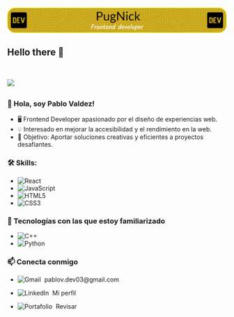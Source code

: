 ![mi banner](github-header-image.png)
## Hello there 👋
# <img src="https://media.giphy.com/media/vLlpbDafjgHystuJ0a/giphy.gif?cid=ecf05e47c0olmh99nltfdds5nlnln6o1d9bkb1k3m9xep7wp&ep=v1_stickers_search&rid=giphy.gif&ct=s" width="200"/>

### 👋 Hola, soy Pablo Valdez!





- 🖥️ Frontend Developer apasionado por el diseño de experiencias web.
- 💡 Interesado en mejorar la accesibilidad y el rendimiento en la web.
- 🌟 Objetivo: Aportar soluciones creativas y eficientes a proyectos desafiantes.

### 🛠 Skills:
- ![React](https://img.shields.io/badge/react-%2320232a.svg?style=for-the-badge&logo=react&logoColor=%2361DAFB)
- ![JavaScript](https://img.shields.io/badge/javascript-%23323330.svg?style=for-the-badge&logo=javascript&logoColor=%23F7DF1E)
- ![HTML5](https://img.shields.io/badge/html5-%23E34F26.svg?style=for-the-badge&logo=html5&logoColor=white)
- ![CSS3](https://img.shields.io/badge/css3-%231572B6.svg?style=for-the-badge&logo=css3&logoColor=white)


### 🧩 Tecnologías con las que estoy familiarizado
- ![C++](https://img.shields.io/badge/c++-%2300599C.svg?style=for-the-badge&logo=c%2B%2B&logoColor=white)
- ![Python](https://img.shields.io/badge/python-3670A0?style=for-the-badge&logo=python&logoColor=ffdd54)


### 📫 Conecta conmigo
- <p style="display: flex; align-items: center;">
  <img src="https://img.shields.io/badge/-Gmail-D14836?logo=gmail&logoColor=white&style=flat" alt="Gmail" style="vertical-align: middle; margin-right: 8px;" />
  <a href="mailto:pablov.dev03@gmail.com" style="text-decoration: none; color: inherit;">pablov.dev03@gmail.com</a>
</p>

- <p style="display: flex; align-items: center;">
  <img src="https://img.shields.io/badge/-LinkedIn-0077B5?logo=linkedin&logoColor=white&style=flat" alt="LinkedIn" style="vertical-align: middle; margin-right: 8px;" />
  <a href="https://www.linkedin.com/in/pablo-valdez-720439276/" style="text-decoration: none; color: inherit;">Mi perfil</a>
</p>

- <p style="display: flex; align-items: center;">
  <img src="https://img.shields.io/badge/-Portafolio-000000?logo=internet-explorer&logoColor=white&style=flat" alt="Portafolio" style="vertical-align: middle; margin-right: 8px;" />
  <a href="https://pv-portfoliodev.netlify.app/"  style="text-decoration: none; color: inherit;">Revisar</a>
</p>





<!--
**PugNick/PugNick** is a ✨ _special_ ✨ repository because its `README.md` (this file) appears on your GitHub profile.




Here are some ideas to get you started:

- 🔭 I’m currently working on ...
- 🌱 I’m currently learning ...
- 👯 I’m looking to collaborate on ...
- 🤔 I’m looking for help with ...
- 💬 Ask me about ...
- 📫 How to reach me: ...
- 😄 Pronouns: ...
- ⚡ Fun fact: ...
-->
